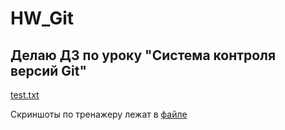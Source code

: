# HW_Git
## Делаю ДЗ по уроку "Система контроля версий Git"
[test.txt](test.txt)

Скриншоты по тренажеру лежат в [файле](https://github.com/AlisaGromova/HW_Git/blob/3454feab7b582c458f5624b8991a5f3d5db6346a/%D0%A1%D0%BA%D1%80%D0%B8%D0%BD%D1%8B%20%D1%81%20%D1%82%D1%80%D0%B5%D0%BD%D0%B0%D0%B6%D0%B5%D1%80%D0%B0%20%D0%BF%D0%BE%20Git/%D0%A2%D1%80%D0%B5%D0%BD%D0%B0%D0%B6%D0%B5%D1%80.md)